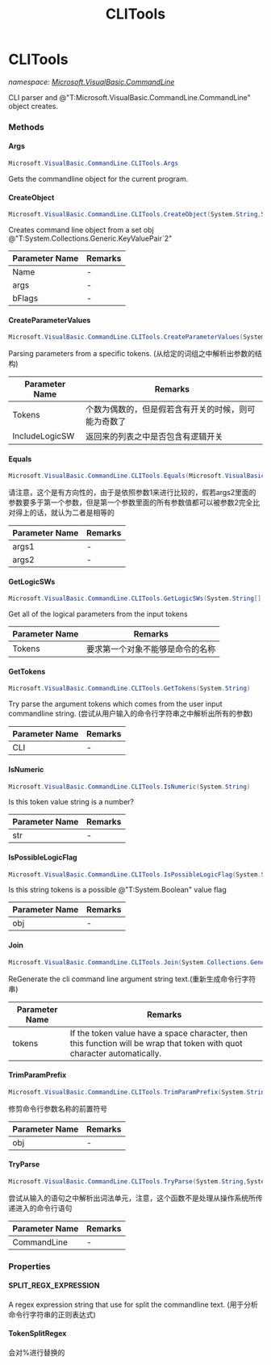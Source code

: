 ﻿---
title: CLITools
---

# CLITools
_namespace: [Microsoft.VisualBasic.CommandLine](N-Microsoft.VisualBasic.CommandLine.html)_

CLI parser and @"T:Microsoft.VisualBasic.CommandLine.CommandLine" object creates.



### Methods

#### Args
```csharp
Microsoft.VisualBasic.CommandLine.CLITools.Args
```
Gets the commandline object for the current program.

#### CreateObject
```csharp
Microsoft.VisualBasic.CommandLine.CLITools.CreateObject(System.String,System.Collections.Generic.IEnumerable{System.Collections.Generic.KeyValuePair{System.String,System.String}},System.Collections.Generic.IEnumerable{System.String})
```
Creates command line object from a set obj @"T:System.Collections.Generic.KeyValuePair`2"

|Parameter Name|Remarks|
|--------------|-------|
|Name|-|
|args|-|
|bFlags|-|


#### CreateParameterValues
```csharp
Microsoft.VisualBasic.CommandLine.CLITools.CreateParameterValues(System.String[],System.Boolean)
```
Parsing parameters from a specific tokens.
 (从给定的词组之中解析出参数的结构)

|Parameter Name|Remarks|
|--------------|-------|
|Tokens|个数为偶数的，但是假若含有开关的时候，则可能为奇数了|
|IncludeLogicSW|返回来的列表之中是否包含有逻辑开关|


#### Equals
```csharp
Microsoft.VisualBasic.CommandLine.CLITools.Equals(Microsoft.VisualBasic.CommandLine.CommandLine,Microsoft.VisualBasic.CommandLine.CommandLine)
```
请注意，这个是有方向性的，由于是依照参数1来进行比较的，假若args2里面的参数要多于第一个参数，但是第一个参数里面的所有参数值都可以被参数2完全比对得上的话，就认为二者是相等的

|Parameter Name|Remarks|
|--------------|-------|
|args1|-|
|args2|-|


#### GetLogicSWs
```csharp
Microsoft.VisualBasic.CommandLine.CLITools.GetLogicSWs(System.String[],System.String@)
```
Get all of the logical parameters from the input tokens

|Parameter Name|Remarks|
|--------------|-------|
|Tokens|要求第一个对象不能够是命令的名称|


#### GetTokens
```csharp
Microsoft.VisualBasic.CommandLine.CLITools.GetTokens(System.String)
```
Try parse the argument tokens which comes from the user input commandline string. 
 (尝试从用户输入的命令行字符串之中解析出所有的参数)

|Parameter Name|Remarks|
|--------------|-------|
|CLI|-|


#### IsNumeric
```csharp
Microsoft.VisualBasic.CommandLine.CLITools.IsNumeric(System.String)
```
Is this token value string is a number?

|Parameter Name|Remarks|
|--------------|-------|
|str|-|


#### IsPossibleLogicFlag
```csharp
Microsoft.VisualBasic.CommandLine.CLITools.IsPossibleLogicFlag(System.String)
```
Is this string tokens is a possible @"T:System.Boolean" value flag

|Parameter Name|Remarks|
|--------------|-------|
|obj|-|


#### Join
```csharp
Microsoft.VisualBasic.CommandLine.CLITools.Join(System.Collections.Generic.IEnumerable{System.String})
```
ReGenerate the cli command line argument string text.(重新生成命令行字符串)

|Parameter Name|Remarks|
|--------------|-------|
|tokens|If the token value have a space character, then this function will be wrap that token with quot character automatically.|


#### TrimParamPrefix
```csharp
Microsoft.VisualBasic.CommandLine.CLITools.TrimParamPrefix(System.String)
```
修剪命令行参数名称的前置符号

|Parameter Name|Remarks|
|--------------|-------|
|obj|-|


#### TryParse
```csharp
Microsoft.VisualBasic.CommandLine.CLITools.TryParse(System.String,System.String,System.Char)
```
尝试从输入的语句之中解析出词法单元，注意，这个函数不是处理从操作系统所传递进入的命令行语句

|Parameter Name|Remarks|
|--------------|-------|
|CommandLine|-|



### Properties

#### SPLIT_REGX_EXPRESSION
A regex expression string that use for split the commandline text.
 (用于分析命令行字符串的正则表达式)
#### TokenSplitRegex
会对%进行替换的
